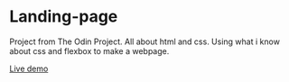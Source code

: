 # Landing-page

Project from The Odin Project. All about html and css. Using what i know about css and flexbox to make a webpage. 

<a href="https://jmends.github.io/Landing-page/">Live demo</a>
